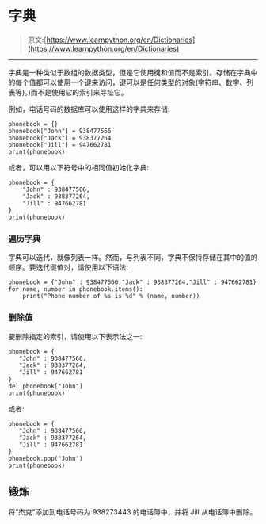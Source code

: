 # 字典

> 原文:[https://www.learnpython.org/en/Dictionaries](https://www.learnpython.org/en/Dictionaries)

* * *

字典是一种类似于数组的数据类型，但是它使用键和值而不是索引。存储在字典中的每个值都可以使用一个键来访问，键可以是任何类型的对象(字符串、数字、列表等)。)而不是使用它的索引来寻址它。

例如，电话号码的数据库可以使用这样的字典来存储:

```
phonebook = {}
phonebook["John"] = 938477566
phonebook["Jack"] = 938377264
phonebook["Jill"] = 947662781
print(phonebook) 
```

或者，可以用以下符号中的相同值初始化字典:

```
phonebook = {
    "John" : 938477566,
    "Jack" : 938377264,
    "Jill" : 947662781
}
print(phonebook) 
```

### 遍历字典

字典可以迭代，就像列表一样。然而，与列表不同，字典不保持存储在其中的值的顺序。要迭代键值对，请使用以下语法:

```
phonebook = {"John" : 938477566,"Jack" : 938377264,"Jill" : 947662781}
for name, number in phonebook.items():
    print("Phone number of %s is %d" % (name, number)) 
```

### 删除值

要删除指定的索引，请使用以下表示法之一:

```
phonebook = {
   "John" : 938477566,
   "Jack" : 938377264,
   "Jill" : 947662781
}
del phonebook["John"]
print(phonebook) 
```

或者:

```
phonebook = {
   "John" : 938477566,
   "Jack" : 938377264,
   "Jill" : 947662781
}
phonebook.pop("John")
print(phonebook) 
```

## 锻炼

将“杰克”添加到电话号码为 938273443 的电话簿中，并将 Jill 从电话簿中删除。